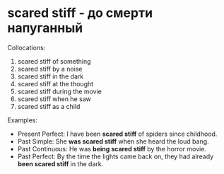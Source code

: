 # scared stiff - до смерти напуганный

Collocations:

1. scared stiff of something
2. scared stiff by a noise
3. scared stiff in the dark
4. scared stiff at the thought
5. scared stiff during the movie
6. scared stiff when he saw
7. scared stiff as a child

Examples:

- Present Perfect: I have been **scared stiff** of spiders since childhood.
- Past Simple: She **was scared stiff** when she heard the loud bang.
- Past Continuous: He was **being scared stiff** by the horror movie.
- Past Perfect: By the time the lights came back on, they had already **been scared stiff** in the dark.
